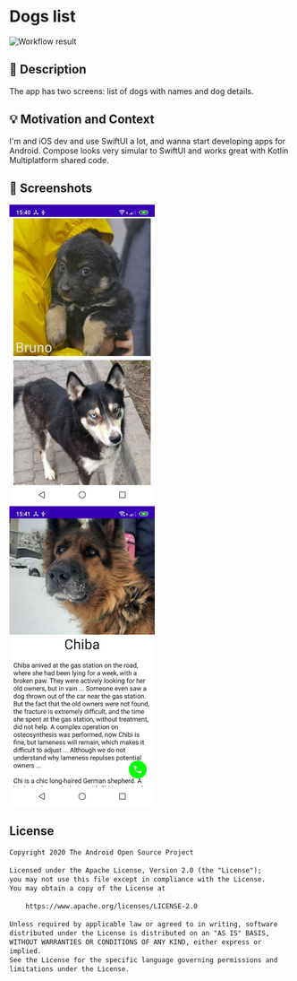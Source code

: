 # Dogs list

![Workflow result](https://github.com/PhilipDukhov/android-dev-challenge-compose-puppy/workflows/Check/badge.svg)


## :scroll: Description
The app has two screens: list of dogs with names and dog details.


## :bulb: Motivation and Context
I'm and iOS dev and use SwiftUI a lot, and wanna start developing apps for Android.
Compose looks very simular to SwiftUI and works great with Kotlin Multiplatform shared code.


## :camera_flash: Screenshots
<img src="/results/screenshot_1.png" width="260">&emsp;<img src="/results/screenshot_2.png" width="260">

## License
```
Copyright 2020 The Android Open Source Project

Licensed under the Apache License, Version 2.0 (the "License");
you may not use this file except in compliance with the License.
You may obtain a copy of the License at

    https://www.apache.org/licenses/LICENSE-2.0

Unless required by applicable law or agreed to in writing, software
distributed under the License is distributed on an "AS IS" BASIS,
WITHOUT WARRANTIES OR CONDITIONS OF ANY KIND, either express or implied.
See the License for the specific language governing permissions and
limitations under the License.
```